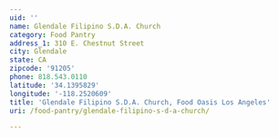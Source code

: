 ```yaml
---
uid: ''
name: Glendale Filipino S.D.A. Church
category: Food Pantry
address_1: 310 E. Chestnut Street
city: Glendale
state: CA
zipcode: '91205'
phone: 818.543.0110
latitude: '34.1395829'
longitude: '-118.2520609'
title: 'Glendale Filipino S.D.A. Church, Food Oasis Los Angeles'
uri: /food-pantry/glendale-filipino-s-d-a-church/

---
```

